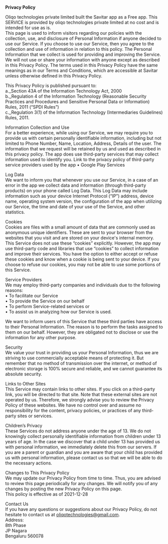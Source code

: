 **Privacy Policy**

Oliqo technologies private limited built the Savitar app as a Free app. This SERVICE is provided by oliqo technologies private limited at no cost and is intended for use as is.\
This page is used to inform visitors regarding our policies with the collection, use, and disclosure of Personal Information if anyone decided to use our Service.
If you choose to use our Service, then you agree to the collection and use of information in relation to this policy. The Personal Information that we collect is used for providing and improving the Service. We will not use or share your information with anyone except as described in this Privacy Policy.
The terms used in this Privacy Policy have the same meanings as in our Terms and Conditions, which are accessible at Savitar unless otherwise defined in this Privacy Policy.

This Privacy Policy is published pursuant to:\
a._Section 43A of the Information Technology Act, 2000\
b._Regulation 4 of the Information Technology (Reasonable Security Practices and Procedures and Sensitive Personal Data or Information) Rules, 2011 (“SPDI Rules”)\
c._Regulation 3(1) of the Information Technology (Intermediaries Guidelines) Rules, 2011.


Information Collection and Use\
For a better experience, while using our Service, we may require you to provide us with certain personally identifiable information, including but not limited to Phone Number, Name, Location, Address, Details of the user. The information that we request will be retained by us and used as described in this privacy policy.
The app does use third-party services that may collect information used to identify you.
Link to the privacy policy of third-party service providers used by the app
•	Google Play Services

Log Data\
We want to inform you that whenever you use our Service, in a case of an error in the app we collect data and information (through third-party products) on your phone called Log Data. This Log Data may include information such as your device Internet Protocol (“IP”) address, device name, operating system version, the configuration of the app when utilizing our Service, the time and date of your use of the Service, and other statistics.


Cookies\
Cookies are files with a small amount of data that are commonly used as anonymous unique identifiers. These are sent to your browser from the websites that you visit and are stored on your device's internal memory.\
This Service does not use these “cookies” explicitly. However, the app may use third-party code and libraries that use “cookies” to collect information and improve their services. You have the option to either accept or refuse these cookies and know when a cookie is being sent to your device. If you choose to refuse our cookies, you may not be able to use some portions of this Service.

Service Providers\
We may employ third-party companies and individuals due to the following reasons:\
•	To facilitate our Service\
•	To provide the Service on our behalf\
•	To perform Service-related services or\
•	To assist us in analyzing how our Service is used.

We want to inform users of this Service that these third parties have access to their Personal Information. The reason is to perform the tasks assigned to them on our behalf. However, they are obligated not to disclose or use the information for any other purpose.

Security\
We value your trust in providing us your Personal Information, thus we are striving to use commercially acceptable means of protecting it. But remember that no method of transmission over the internet, or method of electronic storage is 100% secure and reliable, and we cannot guarantee its absolute security.

Links to Other Sites\
This Service may contain links to other sites. If you click on a third-party link, you will be directed to that site. Note that these external sites are not operated by us. Therefore, we strongly advise you to review the Privacy Policy of these websites. We have no control over and assume no responsibility for the content, privacy policies, or practices of any third-party sites or services.

Children’s Privacy\
These Services do not address anyone under the age of 13. We do not knowingly collect personally identifiable information from children under 13 years of age. In the case we discover that a child under 13 has provided us with personal information, we immediately delete this from our servers. If you are a parent or guardian and you are aware that your child has provided us with personal information, please contact us so that we will be able to do the necessary actions.

Changes to This Privacy Policy\
We may update our Privacy Policy from time to time. Thus, you are advised to review this page periodically for any changes. We will notify you of any changes by posting the new Privacy Policy on this page.\
This policy is effective as of 2021-12-28

Contact Us\
If you have any questions or suggestions about our Privacy Policy, do not hesitate to contact us at oliqotechnologies@gmail.com.\
Address:\
              8th Phase\
              JP Nagara\
              Bengaluru 560078

